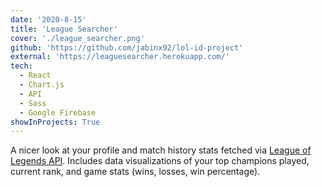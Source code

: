 ```yaml
---
date: '2020-8-15'
title: 'League Searcher'
cover: './league_searcher.png'
github: 'https://github.com/jabinx92/lol-id-project'
external: 'https://leaguesearcher.herokuapp.com/'
tech:
  - React
  - Chart.js
  - API
  - Sass
  - Google Firebase
showInProjects: True
---
```


A nicer look at your profile and match history stats fetched via [League of Legends API](https://developer.riotgames.com/). Includes data visualizations of your top champions played, current rank, and game stats (wins, losses, win percentage).
